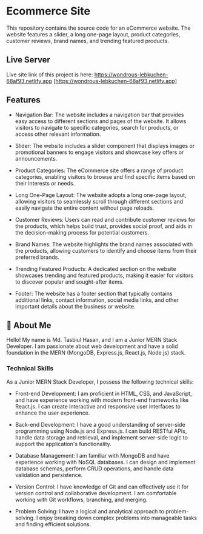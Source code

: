 
# Ecommerce Site

This repository contains the source code for an eCommerce website. The website features a slider, a long one-page layout, product categories, customer reviews, brand names, and trending featured products.

## Live Server
Live site link of this project is here: https://wondrous-lebkuchen-68af93.netlify.app [https://wondrous-lebkuchen-68af93.netlify.app]


## Features

- Navigation Bar: The website includes a navigation bar that provides easy access to different sections and pages of the website. It allows visitors to navigate to specific categories, search for products, or access other relevant information.
- Slider: The website includes a slider component that displays images or promotional banners to engage visitors and showcase key offers or announcements.
- Product Categories: The eCommerce site offers a range of product categories, enabling visitors to browse and find specific items based on their interests or needs.
- Long One-Page Layout: The website adopts a long one-page layout, allowing visitors to seamlessly scroll through different sections and easily navigate the entire content without page reloads.
- Customer Reviews: Users can read and contribute customer reviews for the products, which helps build trust, provides social proof, and aids in the decision-making process for potential customers.
- Brand Names: The website highlights the brand names associated with the products, allowing customers to identify and choose items from their preferred brands.
- Trending Featured Products: A dedicated section on the website showcases trending and featured products, making it easier for visitors to discover popular and sought-after items.

- Footer: The website has a footer section that typically contains additional links, contact information, social media links, and other important details about the business or website.


## 🚀 About Me
Hello! My name is Md. Tasbiul Hasan, and I am a Junior MERN Stack Developer. I am passionate about web development and have a solid foundation in the MERN (MongoDB, Express.js, React.js, Node.js) stack.

### Technical Skills

As a Junior MERN Stack Developer, I possess the following technical skills:

- Front-end Development: I am proficient in HTML, CSS, and JavaScript, and have experience working with modern front-end frameworks like React.js. I can create interactive and responsive user interfaces to enhance the user experience.

- Back-end Development: I have a good understanding of server-side programming using Node.js and Express.js. I can build RESTful APIs, handle data storage and retrieval, and implement server-side logic to support the application's functionality.

- Database Management: I am familiar with MongoDB and have experience working with NoSQL databases. I can design and implement database schemas, perform CRUD operations, and handle data validation and persistence.

- Version Control: I have knowledge of Git and can effectively use it for version control and collaborative development. I am comfortable working with Git workflows, branching, and merging.

- Problem Solving: I have a logical and analytical approach to problem-solving. I enjoy breaking down complex problems into manageable tasks and finding efficient solutions.
